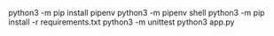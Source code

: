 python3 -m pip install pipenv
python3 -m pipenv shell
python3 -m pip install -r requirements.txt
python3 -m unittest
python3 app.py
